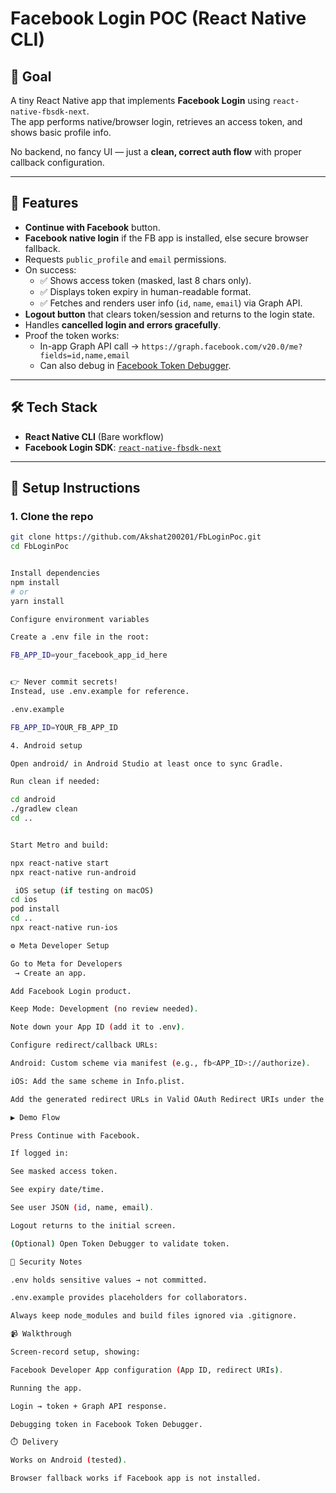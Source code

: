 # Facebook Login POC (React Native CLI)

## 📌 Goal
A tiny React Native app that implements **Facebook Login** using `react-native-fbsdk-next`.  
The app performs native/browser login, retrieves an access token, and shows basic profile info.

No backend, no fancy UI — just a **clean, correct auth flow** with proper callback configuration.

---

## 🚀 Features
- **Continue with Facebook** button.
- **Facebook native login** if the FB app is installed, else secure browser fallback.
- Requests `public_profile` and `email` permissions.
- On success:
  - ✅ Shows access token (masked, last 8 chars only).
  - ✅ Displays token expiry in human-readable format.
  - ✅ Fetches and renders user info (`id`, `name`, `email`) via Graph API.
- **Logout button** that clears token/session and returns to the login state.
- Handles **cancelled login and errors gracefully**.
- Proof the token works:
  - In-app Graph API call → `https://graph.facebook.com/v20.0/me?fields=id,name,email`
  - Can also debug in [Facebook Token Debugger](https://developers.facebook.com/tools/debug/accesstoken).

---

## 🛠️ Tech Stack
- **React Native CLI** (Bare workflow)
- **Facebook Login SDK**: [`react-native-fbsdk-next`](https://github.com/thebergamo/react-native-fbsdk-next)

---

## 🔧 Setup Instructions

### 1. Clone the repo
```sh
git clone https://github.com/Akshat200201/FbLoginPoc.git
cd FbLoginPoc


Install dependencies
npm install
# or
yarn install

Configure environment variables

Create a .env file in the root:

FB_APP_ID=your_facebook_app_id_here


👉 Never commit secrets!
Instead, use .env.example for reference.

.env.example

FB_APP_ID=YOUR_FB_APP_ID

4. Android setup

Open android/ in Android Studio at least once to sync Gradle.

Run clean if needed:

cd android
./gradlew clean
cd ..


Start Metro and build:

npx react-native start
npx react-native run-android

 iOS setup (if testing on macOS)
cd ios
pod install
cd ..
npx react-native run-ios

⚙️ Meta Developer Setup

Go to Meta for Developers
 → Create an app.

Add Facebook Login product.

Keep Mode: Development (no review needed).

Note down your App ID (add it to .env).

Configure redirect/callback URLs:

Android: Custom scheme via manifest (e.g., fb<APP_ID>://authorize).

iOS: Add the same scheme in Info.plist.

Add the generated redirect URLs in Valid OAuth Redirect URIs under the Facebook Login settings.

▶️ Demo Flow

Press Continue with Facebook.

If logged in:

See masked access token.

See expiry date/time.

See user JSON (id, name, email).

Logout returns to the initial screen.

(Optional) Open Token Debugger to validate token.

🧹 Security Notes

.env holds sensitive values → not committed.

.env.example provides placeholders for collaborators.

Always keep node_modules and build files ignored via .gitignore.

📹 Walkthrough

Screen-record setup, showing:

Facebook Developer App configuration (App ID, redirect URIs).

Running the app.

Login → token + Graph API response.

Debugging token in Facebook Token Debugger.

⏱️ Delivery

Works on Android (tested).

Browser fallback works if Facebook app is not installed.
